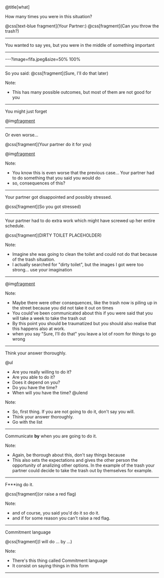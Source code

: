 @title[what]

How many times you were in this situation?

@css[text-blue fragment](Your Partner:) @css[fragment](Can you throw the trash?)

---

You wanted to say yes, but you were in the middle of something important

---

---?image=fifa.jpeg&size=50% 100%

---

So you said: @css[fragment](Sure, I'll do that later)

Note:

- This has many possible outcomes, but most of them are not good for you

---

You might just forget


@img[fragment](https://i.pinimg.com/474x/a9/5b/6f/a95b6fbbe2b0b97e9e3294b0c812ed0d--washington-dc-pictures-of.jpg)

---

Or even worse...

@css[fragment](Your partner do it for you)

@img[fragment](http://www.notrashcan.com/wp-content/uploads/clean_inner_can.jpg)

Note:

- You know this is even worse that the previous case... Your partner had to do something that you said you would do
- so, consequences of this?

---

Your partner got disappointed and possibly stressed.

@css[fragment](So you got stressed)

---

Your partner had to do extra work which might have screwed up her entire schedule.

@css[fragment](DIRTY TOILET PLACEHOLDER)

Note:

- Imagine she was going to clean the toilet and could not do that because of the trash situation.
- I actually searched for "dirty toilet", but the images I got were too strong... use your imagination

---

@img[fragment](https://previews.agefotostock.com/previewimage/medibigoff/7664a105c4057c51045e22312ade09de/ibr-2359390.webp)

Note:

- Maybe there were other consequences, like the trash now is piling up in the street because you did not take it out on times
- You could've been communicated about this if you were said that you will take a week to take the trash out
- By this point you should be traumatized but you should also realise that this happens also at work.
- when you say "Sure, I'll do that" you leave a lot of room for things to go wrong


---

Think your answer thoroughly.

@ul
- Are you really willing to do it?
- Are you able to do it?
- Does it depend on you?
- Do you have the time?
- When will you have the time?
@ulend


Note:

- So, first thing. If you are not going to do it, don't say you will.
- Think your answer thoroughly.
- Go with the list


---

Communicate **by** when you are going to do it.


Note:

- Again, be thorough about this, don't say things because
- This also sets the expectations and gives the other person the opportunity of analizing other options.
In the example of the trash your partner could decide to take the trash out by themselves for example.

---


F***ing do it.

@css[fragment](or raise a red flag)


Note:

- and of course, you said you'd do it so do it.
- and if for some reason you can't raise a red flag.

---

Commitment language


@css[fragment](I will do ... by ...)

Note:

- There's this thing called Commitment language
- It consist on saying things in this form

---
